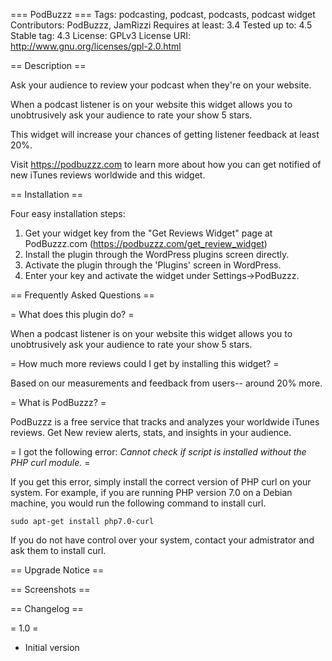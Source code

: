=== PodBuzzz ===
Tags: podcasting, podcast, podcasts, podcast widget
Contributors: PodBuzzz, JamRizzi
Requires at least: 3.4
Tested up to: 4.5
Stable tag: 4.3
License: GPLv3
License URI: http://www.gnu.org/licenses/gpl-2.0.html


== Description ==

Ask your audience to review your podcast when they're on your website. 

When a podcast listener is on your website this widget allows you to unobtrusively ask your audience to rate your show 5 stars.     

This widget will increase your chances of getting listener feedback at least 20%.

Visit https://podbuzzz.com to learn more about how you can get notified of new iTunes reviews worldwide and this widget.


== Installation ==

Four easy installation steps:

1. Get your widget key from the "Get Reviews Widget" page at PodBuzzz.com (https://podbuzzz.com/get_review_widget)
2. Install the plugin through the WordPress plugins screen directly.
3. Activate the plugin through the 'Plugins' screen in WordPress.
4. Enter your key and activate the widget under Settings->PodBuzzz. 


== Frequently Asked Questions ==

= What does this plugin do? =

When a podcast listener is on your website this widget allows you to unobtrusively ask your audience to rate your show 5 stars.     

= How much more reviews could I get by installing this widget? =

Based on our measurements and feedback from users-- around 20% more.

= What is PodBuzzz? =

PodBuzzz is a free service that tracks and analyzes your worldwide iTunes reviews. Get New review alerts, stats, and insights in your audience.

= I got the following error: _Cannot check if script is installed without the PHP curl module._ =

If you get this error, simply install the correct version of PHP curl on your system. For example, if you are running PHP version 7.0 on a Debian machine, you would run the following command to install curl.

```
sudo apt-get install php7.0-curl
```

If you do not have control over your system, contact your admistrator and ask them to install curl.

== Upgrade Notice ==

 == Screenshots ==

== Changelog ==

= 1.0 =
* Initial version
